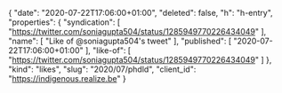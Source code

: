 {
  "date": "2020-07-22T17:06:00+01:00",
  "deleted": false,
  "h": "h-entry",
  "properties": {
    "syndication": [
      "https://twitter.com/soniagupta504/status/1285949770226434049"
    ],
    "name": [
      "Like of @soniagupta504's tweet"
    ],
    "published": [
      "2020-07-22T17:06:00+01:00"
    ],
    "like-of": [
      "https://twitter.com/soniagupta504/status/1285949770226434049"
    ]
  },
  "kind": "likes",
  "slug": "2020/07/phdld",
  "client_id": "https://indigenous.realize.be"
}
